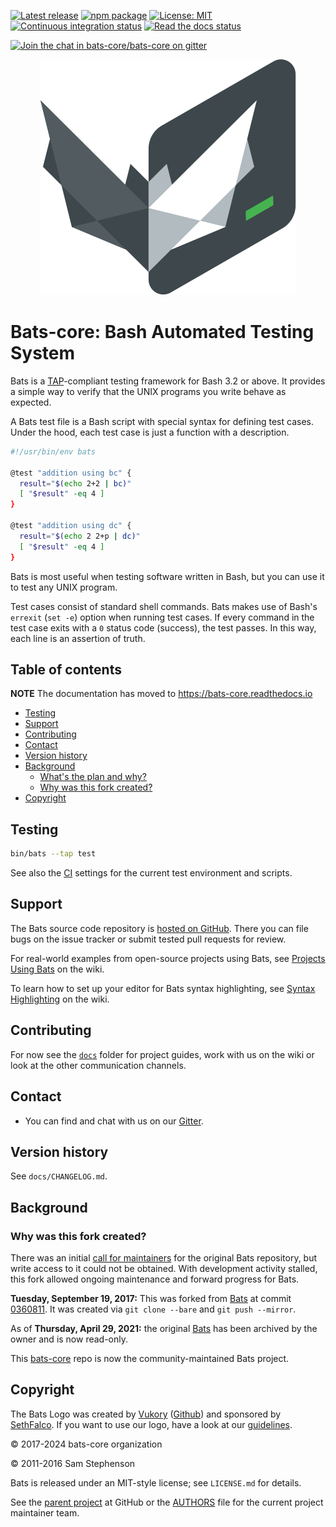 [![Latest release](https://img.shields.io/github/release/bats-core/bats-core.svg)](https://github.com/bats-core/bats-core/releases/latest)
[![npm package](https://img.shields.io/npm/v/bats.svg)](https://www.npmjs.com/package/bats)
[![License: MIT](https://img.shields.io/badge/License-MIT-yellow.svg)](https://github.com/bats-core/bats-core/blob/master/LICENSE.md)
[![Continuous integration status](https://github.com/bats-core/bats-core/workflows/Tests/badge.svg)](https://github.com/bats-core/bats-core/actions?query=workflow%3ATests)
[![Read the docs status](https://readthedocs.org/projects/bats-core/badge/)](https://bats-core.readthedocs.io)

[![Join the chat in bats-core/bats-core on gitter](https://badges.gitter.im/bats-core/bats-core.svg)][gitter]

<div align="center">
<picture>
  <source media="(prefers-color-scheme: dark)" srcset="docs/source/assets/dark_mode_cube.svg">
  <img alt="" src="docs/source/assets/light_mode_cube.svg">
</picture>
</div>

# Bats-core: Bash Automated Testing System

Bats is a [TAP](https://testanything.org/)-compliant testing framework for Bash
3.2 or above. It provides a simple way to verify that the UNIX programs you
write behave as expected.

A Bats test file is a Bash script with special syntax for defining test cases.
Under the hood, each test case is just a function with a description.

```bash
#!/usr/bin/env bats

@test "addition using bc" {
  result="$(echo 2+2 | bc)"
  [ "$result" -eq 4 ]
}

@test "addition using dc" {
  result="$(echo 2 2+p | dc)"
  [ "$result" -eq 4 ]
}
```

Bats is most useful when testing software written in Bash, but you can use it to
test any UNIX program.

Test cases consist of standard shell commands. Bats makes use of Bash's
`errexit` (`set -e`) option when running test cases. If every command in the
test case exits with a `0` status code (success), the test passes. In this way,
each line is an assertion of truth.

## Table of contents

**NOTE** The documentation has moved to <https://bats-core.readthedocs.io>

<!-- toc -->

- [Testing](#testing)
- [Support](#support)
- [Contributing](#contributing)
- [Contact](#contact)
- [Version history](#version-history)
- [Background](#background)
  - [What's the plan and why?](#whats-the-plan-and-why)
  - [Why was this fork created?](#why-was-this-fork-created)
- [Copyright](#copyright)

<!-- tocstop -->

## Testing

```sh
bin/bats --tap test
```

See also the [CI](./.github/workflows/tests.yml) settings for the current test environment and
scripts.

## Support

The Bats source code repository is [hosted on
GitHub](https://github.com/bats-core/bats-core). There you can file bugs on the
issue tracker or submit tested pull requests for review.

For real-world examples from open-source projects using Bats, see [Projects
Using Bats](https://github.com/bats-core/bats-core/wiki/Projects-Using-Bats) on
the wiki.

To learn how to set up your editor for Bats syntax highlighting, see [Syntax
Highlighting](https://github.com/bats-core/bats-core/wiki/Syntax-Highlighting)
on the wiki.

## Contributing

For now see the [`docs`](docs) folder for project guides, work with us on the wiki
or look at the other communication channels.

## Contact

- You can find and chat with us on our [Gitter].

## Version history

See `docs/CHANGELOG.md`.

## Background

<!-- markdownlint-disable MD026 -->

### Why was this fork created?

<!-- markdownlint-enable MD026 -->

There was an initial [call for maintainers][call-maintain] for the original Bats repository, but write access to it could not be obtained. With development activity stalled, this fork allowed ongoing maintenance and forward progress for Bats.

**Tuesday, September 19, 2017:** This was forked from [Bats][bats-orig] at
commit [0360811][]. It was created via `git clone --bare` and `git push
--mirror`.

As of **Thursday, April 29, 2021:** the original [Bats][bats-orig] has been
archived by the owner and is now read-only.

This [bats-core](https://github.com/bats-core/bats-core) repo is now the community-maintained Bats project.

[call-maintain]: https://github.com/sstephenson/bats/issues/150
[bats-orig]: https://github.com/sstephenson/bats
[0360811]: https://github.com/sstephenson/bats/commit/03608115df2071fff4eaaff1605768c275e5f81f

## Copyright

The Bats Logo was created by [Vukory](https://www.artstation.com/vukory) ([Github](https://github.com/vukory)) and sponsored by [SethFalco](https://github.com/SethFalco). If you want to use our logo, have a look at our [guidelines](./docs/source/assets/README.md#Usage-Guide-for-Third-Parties).

© 2017-2024 bats-core organization

© 2011-2016 Sam Stephenson

Bats is released under an MIT-style license; see `LICENSE.md` for details.

See the [parent project](https://github.com/bats-core) at GitHub or the
[AUTHORS](AUTHORS) file for the current project maintainer team.

[gitter]: https://gitter.im/bats-core/bats-core
